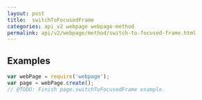 ```yaml
---
layout: post
title:  switchToFocusedFrame
categories: api_v2 webpage webpage-method
permalink: api/v2/webpage/method/switch-to-focused-frame.html
---
```


## Examples

```javascript
var webPage = require('webpage');
var page = webPage.create();
// @TODO: Finish page.switchToFocusedFrame example.
```








